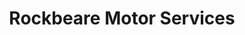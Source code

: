 ---
title: "Rockbeare Motor Services"
url: /exeter/rockbeare-motor-services/
shop: Autowerkstatt
---
